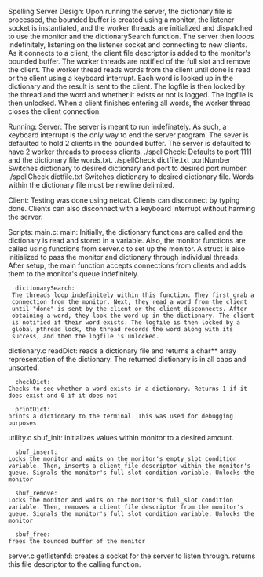 Spelling Server
Design:
   Upon running the server, the dictionary file is processed, the bounded
   buffer is created using a monitor, the listener socket is instantiated,
   and the worker threads are initialized and dispatched to use the monitor
   and the dictionarySearch function. The server then loops indefinitely,
   listening on the listener socket and connecting to new clients. As it
   connects to a client, the client file descriptor is added to the monitor's
   bounded buffer. The worker threads are notified of the full slot and remove
   the client. The worker thread reads words from the client until done is read
   or the client using a keyboard interrupt. Each word is looked up in the
   dictionary and the result is sent to the client. The logfile is then locked
   by the thread and the word and whether it exists or not is logged. The
   logfile is then unlocked. When a client finishes entering all words, the
   worker thread closes the client connection.

Running:
   Server:
      The server is meant to run indefinately. As such, a keyboard interrupt
      is the only way to end the server program. The sever is defaulted to
      hold 2 clients in the bounded buffer. The server is defaulted to have
      2 worker threads to process clients.
      ./spellCheck:
          Defaults to port 1111 and the dictionary file words.txt.
      ./spellCheck dictfile.txt portNumber
          Switches dictionary to desired dictionary and port to desired
	  port number.
      ./spellCheck dictfile.txt
          Switches dictionary to desired dictionary file.
      Words within the dictionary file must be newline delimited.

   Client:
      Testing was done using netcat. Clients can disconnect by typing done.
      Clients can also disconnect with a keyboard interrupt without harming
      the server.

Scripts:
   main.c:
      main:
         Initially, the dictionary functions are called and the dictionary is
	 read and stored in a variable. Also, the monitor functions are called
	 using functions from server.c to set up the monitor. A struct is also
	 initialized to pass the monitor and dictionary through individual
      	 threads. After setup, the main function accepts connections from
	 clients and adds them to the monitor's queue indefinitely. 

      dictionarySearch:
	 The threads loop indefinitely within this function. They first grab a
	 connection from the monitor. Next, they read a word from the client
	 until "done" is sent by the client or the client disconnects. After
	 obtaining a word, they look the word up in the dictionary. The client
	 is notified if their word exists. The logfile is then locked by a
	 global pthread lock, the thread records the word along with its
	 success, and then the logfile is unlocked.
	 
   dictionary.c
      readDict:
	reads a dictionary file and returns a char** array representation of
	the dictionary. The returned dictionary is in all caps and unsorted.

      checkDict:
	Checks to see whether a word exists in a dictionary. Returns 1 if it
	does exist and 0 if it does not

      printDict:
	prints a dictionary to the terminal. This was used for debugging
	purposes
   
   utility.c
      sbuf_init:
	initializes values within monitor to a desired amount.

      sbuf_insert:
	Locks the monitor and waits on the monitor's empty_slot condition
	variable. Then, inserts a client file descriptor within the monitor's
	queue. Signals the monitor's full slot condition variable. Unlocks the
	monitor

      sbuf_remove:
	Locks the monitor and waits on the monitor's full_slot condition
	variable. Then, removes a client file descriptor from the monitor's
	queue. Signals the monitor's full slot condition variable. Unlocks the
	monitor

      sbuf_free:
	frees the bounded buffer of the monitor

   server.c
      getlistenfd:
	creates a socket for the server to listen through. returns this file
	descriptor to the calling function.